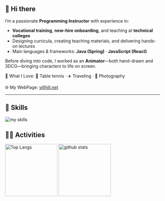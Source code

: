 ## 👋 Hi there
I’m a passionate **Programming Instructor** with experience in:

- **Vocational training**, **new-hire onboarding**, and teaching at **technical colleges**  
- Designing curricula, creating teaching materials, and delivering hands-on lectures  
- Main languages & frameworks: **Java (Spring)** · **JavaScript (React)**

Before diving into code, I worked as an **Animator**—both hand-drawn and 3DCG—bringing characters to life on screen.

🥰 What I Love: 🏓 Table tennis · ✈️ Traveling · 📸 Photography

🌐 My WebPage: [villhill.net](https://villhill.net)  

---

## 🌱 Skills
<img alt="my skills" src="https://skillicons.dev/icons?theme=light&perline=7&i=java,spring,php,html,css,sass,js,ts,react" />

## 🏃‍♀️ Activities
<div align="left"> 
  <img alt="Top Langs" height="170px" src="https://github-readme-stats.vercel.app/api?username=yoichi-muraoka&theme=vue-light&layout=compact" />
  <img alt="github stats" height="170px" src="https://github-readme-stats.vercel.app/api/top-langs/?username=yoichi-muraoka&theme=vue-light&layout=compact" />
</div>
